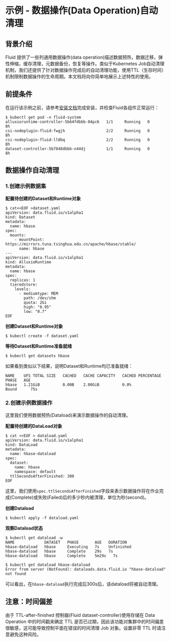# 示例 - 数据操作(Data Operation)自动清理

## 背景介绍

Fluid 提供了一些列通用数据操作(data operation)描述数据预热，数据迁移，弹性伸缩，缓存清理，元数据备份，恢复等操作。类似于Kubernetes Job自动清理机制，我们还提供了针对数据操作完成后的自动清理功能，使用TTL（生存时间）机制限制数据操作的生命周期。本文档将向你简单地展示上述特性的使用。

## 前提条件
在运行该示例之前，请参考[安装文档](../userguide/install.md)完成安装，并检查Fluid各组件正常运行：
```shell
$ kubectl get pod -n fluid-system
alluxioruntime-controller-5b64fdbbb-84pc6   1/1     Running   0          8h
csi-nodeplugin-fluid-fwgjh                  2/2     Running   0          8h
csi-nodeplugin-fluid-ll8bq                  2/2     Running   0          8h
dataset-controller-5b7848dbbb-n44dj         1/1     Running   0          8h
```

## 数据操作自动清理

### 1.创建示例数据集

**配置待创建的Dataset和Runtime对象**

```shell
$ cat<<EOF >dataset.yaml
apiVersion: data.fluid.io/v1alpha1
kind: Dataset
metadata:
  name: hbase
spec:
  mounts:
    - mountPoint: https://mirrors.tuna.tsinghua.edu.cn/apache/hbase/stable/
      name: hbase
---
apiVersion: data.fluid.io/v1alpha1
kind: AlluxioRuntime
metadata:
  name: hbase
spec:
  replicas: 1
  tieredstore:
    levels:
      - mediumtype: MEM
        path: /dev/shm
        quota: 2Gi
        high: "0.95"
        low: "0.7"
EOF
```
**创建Dataset和Runtime对象**

```shell
$ kubectl create -f dataset.yaml
```

**等待Dataset和Runtime准备就绪**

```shell
$ kubectl get datasets hbase
```

如果看到类似以下结果，说明Dataset和Runtime均已准备就绪：
```shell
NAME    UFS TOTAL SIZE   CACHED   CACHE CAPACITY   CACHED PERCENTAGE   PHASE   AGE
hbase   1.21GiB          0.00B    2.00GiB          0.0%                Bound      75s
```

### 2.创建示例数据操作
这里我们使用数据预热(Dataload)来演示数据操作的自动清理。

**配置待创建的DataLoad对象**

```shell
$ cat <<EOF > dataload.yaml
apiVersion: data.fluid.io/v1alpha1
kind: DataLoad
metadata:
  name: hbase-dataload
spec:
  dataset:
    name: hbase
    namespace: default
  ttlSecondsAfterFinished: 300
EOF
```

这里，我们使用`spec.ttlSecondsAfterFinished`字段来表示数据操作将在作业完成(Complete)或失败(Failed)后的多少秒内被清理，单位为秒(second)。

**创建Dataload**
```shell
$ kubectl apply -f dataload.yaml
```

**观察Dataload状态**

```shell
$ kubectl get dataload -w 
NAME             DATASET   PHASE       AGE   DURATION
hbase-dataload   hbase     Executing   7s    Unfinished
hbase-dataload   hbase     Complete    29s   7s
hbase-dataload   hbase     Complete    5m29s   7s

$ kubectl get dataload hbase-dataload
Error from server (NotFound): dataloads.data.fluid.io "hbase-dataload" not found
```

可以看出，在`hbase-dataload`执行完成后300s后，该dataload将被自动清理。


## 注意：时间偏差
由于 TTL-after-finished 控制器(Fluid dataset-controller)使用存储在 Data Operation 中的时间戳来确定 TTL 是否已过期，因此该功能对集群中的时间偏差很敏感，这可能导致控制平面在错误的时间清理 Job 对象。设置非零 TTL 时请注意避免这种风险。